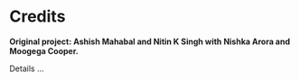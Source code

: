 # Credits

**Original project: Ashish Mahabal and Nitin K Singh with Nishka Arora and
Moogega Cooper.**

Details ...
